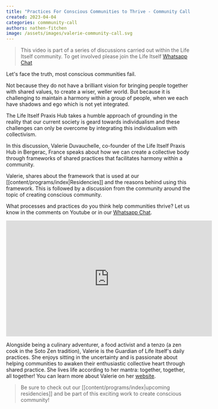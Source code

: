 ```yaml
---
title: "Practices For Conscious Communities to Thrive - Community Call with Valerie Duvauchelle"
created: 2023-04-04
categories: commmunity-call
authors: nathen-fitchen
image: /assets/images/valerie-community-call.svg
---
```


>This video is part of a series of discussions carried out within the Life Itself community. To get involved please join the Life Itself [Whatsapp Chat](https://chat.whatsapp.com/JNJCTZugNQn)

Let's face the truth, most conscious communities fail. 

Not because they do not have a brilliant vision for bringing people together with shared values, to create a wiser, weller world. But because it is challenging to maintain a harmony within a group of people, when we each have shadows and ego which is not yet integrated. 

The Life Itself Praxis Hub takes a humble approach of grounding in the reality that our current society is geard towards individualism and these challenges can only be overcome by integrating this individualism with collectivism. 

In this discussion, Valerie Duvauchelle, co-founder of the Life Itself Praxis Hub in Bergerac, France speaks about how we can create a collective body through frameworks of shared practices that facilitates harmony within a community.

Valerie, shares about the framework that is used at our [[content/programs/index|Residencies]] and the reasons behind using this framework. This is followed by a discussion from the community around the topic of creating conscious community. 

What processes and practices do you think help communities thrive? Let us know in the comments on Youtube or in our [Whatsapp Chat](https://chat.whatsapp.com/JNJCTZugNQn).



<iframe width="560" height="315" src="https://www.youtube.com/embed/EcLtuV7EUh4" title="YouTube video player" frameborder="0" allow="accelerometer; autoplay; clipboard-write; encrypted-media; gyroscope; picture-in-picture; web-share" allowfullscreen></iframe>

Alongside being a culinary adventurer, a food activist and a tenzo (a zen cook in the Soto Zen tradition), Valerie is the Guardian of Life Itself's daily practices. She enjoys sitting in the uncertainty and is passionate about helping communities to awaken their enthusiastic collective heart through shared practice. She lives life according to her mantra: together, together, all together! You can learn more about Valerie on her [website](https://en.lacuisinedelabienveillance.org/).

>Be sure to check out our [[content/programs/index|upcoming residencies]] and be part of this exciting work to create conscious community!

